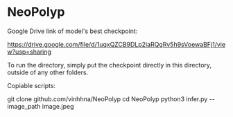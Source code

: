 # NeoPolyp
Google Drive link of model's best checkpoint: 

https://drive.google.com/file/d/1uqxQZCB9DLp2iaRQgRv5h9sVoewaBFj1/view?usp=sharing

To run the directory, simply put the checkpoint directly in this directory, outside of any other folders.

Copiable scripts:

git clone github.com/vinhhna/NeoPolyp
cd NeoPolyp
python3 infer.py --image_path image.jpeg
